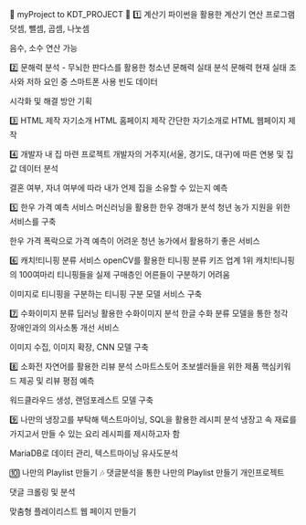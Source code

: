 🔹 myProject to KDT_PROJECT 🔹
1️⃣ 계산기
파이썬을 활용한 계산기 연산 프로그램
덧셈, 뺄셈, 곱셈, 나눗셈

음수, 소수 연산 가능


2️⃣ 문해력 분석 - 무뇌한
판다스를 활용한 청소년 문해력 실태 분석
문해력 현재 실태 조사와 저하 요인 중 스마트폰 사용 빈도 데이터

시각화 및 해결 방안 기획


3️⃣ HTML 제작
자기소개 HTML 홈페이지 제작
간단한 자기소개로 HTML 웹페이지 제작


4️⃣ 개발자 내 집 마련 프로젝트
개발자의 거주지(서울, 경기도, 대구)에 따른 연봉 및 집값 데이터 분석

결혼 여부, 자녀 여부에 따라 내가 언제 집을 소유할 수 있는지 예측


5️⃣ 한우 가격 예측 서비스
머신러닝을 활용한 한우 경매가 분석
청년 농가 지원을 위한 서비스를 구축

한우 가격 폭락으로 가격 예측이 어려운 청년 농가에서 활용하기 좋은 서비스


6️⃣ 캐치!티니핑 분류 서비스
openCV를 활용한 티니핑 분류
키즈 업계 1위 캐치!티니핑의 100여마리 티니핑들을 실제 구매층인 어른들이 구분하기 어려움

이미지로 티니핑을 구분하는 티니핑 구분 모델 서비스 구축


7️⃣ 수화이미지 분류
딥러닝 활용한 수화이미지 분석
한글 수화 분류 모델을 통한 청각 장애인과의 의사소통 개선 서비스

이미지 수집, 이미지 확장, CNN 모델 구축


8️⃣ 소화전
자연어를 활용한 리뷰 분석
스마트스토어 초보셀러들을 위한 제품 핵심키워드 제공 및 리뷰 평점 예측

워드클라우드 생성, 랜덤포레스트 모델 구축


9️⃣ 나만의 냉장고를 부탁해
텍스트마이닝, SQL을 활용한 레시피 분석
냉장고 속 재료를 가지고서 만들 수 있는 요리 레시피를 제시하고자 함

MariaDB로 데이터 관리, 텍스트마이닝 유사도분석


🔟 나만의 Playlist 만들기 🎶
댓글분석을 통한 나만의 Playlist 만들기
개인프로젝트

댓글 크롤링 및 분석

맞춤형 플레이리스트 웹 페이지 만들기
